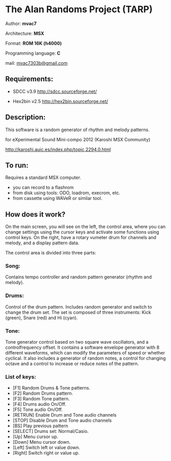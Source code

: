 # The Alan Randoms Project (TARP)

Author: **mvac7**

Architecture: **MSX** 

Format: **ROM 16K (h4000)** 

Programming language: **C**

mail: mvac7303b@gmail.com



## Requirements: 

* SDCC v3.9 http://sdcc.sourceforge.net/ 

* Hex2bin v2.5 http://hex2bin.sourceforge.net/



## Description:

This software is a random generator of rhythm and melody patterns.


for eXperimental Sound Mini-compo 2012 (Karoshi MSX Community)

http://karoshi.auic.es/index.php/topic,2294.0.html



## To run:

Requires a standard MSX computer.
 
* you can record to a flashrom 
* from disk using tools: ODO, loadrom, execrom, etc. 
* from cassette using WAVeR or similar tool.



## How does it work?

On the main screen, you will see on the left, the control area, where you can 
change settings using the cursor keys and activate some functions using control 
keys. On the right, have a rotary vumeter drum for channels and melody, and a 
display pattern data.

The control area is divided into three parts:

### Song: 
Contains tempo controller and random pattern generator (rhythm and melody).

### Drums:
Control of the drum pattern. Includes random generator and switch to change 
the drum set. The set is composed of three instruments: 
Kick (green), Snare (red) and Hi (cyan). 

### Tone: 
Tone generator control based on two square wave oscillators, and a 
controlfrequency offset. It contains a software envelope generator with 8 
different waveforms, which can modify the parameters of speed or whether 
cyclical. It also includes a generator of random notes, a control for changing 
octave and a control to increase or reduce notes of the pattern.

### List of keys:
* [F1] Random Drums & Tone patterns.
* [F2] Random Drums pattern.
* [F3] Random Tone pattern.
* [F4] Drums audio On/Off.
* [F5] Tone audio On/Off.
* [RETRUN] Enable Drum and Tone audio channels 
* [STOP] Disable Drum and Tone audio channels
* [BS] Play previous pattern
* [SELECT] Drums set: Normal/Casio.
* [Up] Menu cursor up.
* [Down] Menu cursor down.
* [Left] Switch left or value down.
* [Right] Switch right or value up.
